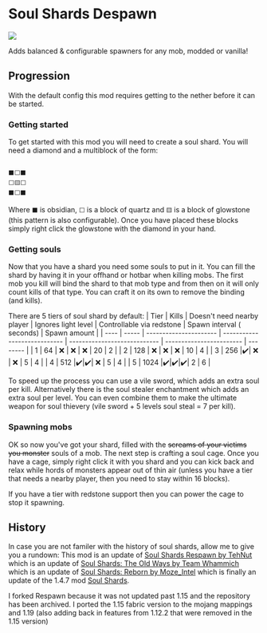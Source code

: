 # Soul Shards Despawn

![](https://i.imgur.com/WwHXXWo.png)

Adds balanced & configurable spawners for any mob, modded or vanilla!

## Progression

With the default config this mod requires getting to the nether before it can be started.

### Getting started

To get started with this mod you will need to create a soul shard. You will need a diamond and a multiblock of the form:

```

⬛⬜⬛
⬜🟨⬜
⬛⬜⬛
```

Where `⬛` is obsidian, `⬜` is a block of quartz and `🟨` is a block of glowstone (this pattern is also configurable).
Once you have placed these blocks simply right click the glowstone with the diamond in your hand.

### Getting souls

Now that you have a shard you need some souls to put in it. You can fill the shard by having it in your offhand or
hotbar when killing mobs. The first mob you kill will bind the shard to that mob type and from then on it will only
count kills of that type. You can craft it on its own to remove the binding (and kills).

There are 5 tiers of soul shard by default:
| Tier | Kills | Doesn't need nearby player | Ignores light level | Controllable via redstone | Spawn interval (
seconds) | Spawn amount |
| ---- | ----- | ---------------------- | ---------------------------- | ---------------------------- | ------------------------ | -------- |
| 1 | 64 | ❌ | ❌ | ❌ | 20 | 2 |
| 2 | 128 | ❌ | ❌ | ❌ | 10 | 4 |
| 3 | 256 |✔️| ❌ | ❌ | 5 | 4 |
| 4 | 512 |✔️|✔️| ❌ | 5 | 4 |
| 5 | 1024 |✔️|✔️|✔️| 2 | 6 |

To speed up the process you can use a vile sword, which adds an extra soul per kill. Alternatively there is the soul
stealer enchantment which adds an extra soul per level. You can even combine them to make the ultimate weapon for soul
thievery (vile sword + 5 levels soul steal = 7 per kill).

### Spawning mobs

OK so now you've got your shard, filled with the ~~screams of your victims you monster~~ souls of a mob. The next step
is crafting a soul cage. Once you have a cage, simply right click it with you shard and you can kick back and relax
while hords of monsters appear out of thin air (unless you have a tier that needs a nearby player, then you need to stay
within 16 blocks).

If you have a tier with redstone support then you can power the cage to stop it spawning.

## History

In case you are not familer with the history of soul shards, allow me to give you a rundown: This mod is an update
of [Soul Shards Respawn by TehNut](https://github.com/TehNut-Mods/Soul-Shards-Respawn) which is an update
of [Soul Shards: The Old Ways by Team Whammich](http://www.minecraftforum.net/forums/mapping-and-modding/minecraft-mods/2329877-soul-shards-the-old-ways-rc9-update)
which is an update
of  [Soul Shards: Reborn by Moze_Intel](http://www.minecraftforum.net/forums/mapping-and-modding/minecraft-mods/wip-mods/1445947-1-7-10-soul-shards-reborn-original-soul-shards)
which is finally an update of the 1.4.7
mod [Soul Shards](http://www.minecraftforum.net/forums/mapping-and-modding/minecraft-mods/1285901-1-6-4-forgeirc-v1-0-18-soul-shards-v2-0-15-and#soulshards).

I forked Respawn because it was not updated past 1.15 and the repository has been archived. I ported the 1.15 fabric
version to the mojang mappings and 1.19 (also adding back in features from 1.12.2 that were removed in the 1.15 version)

